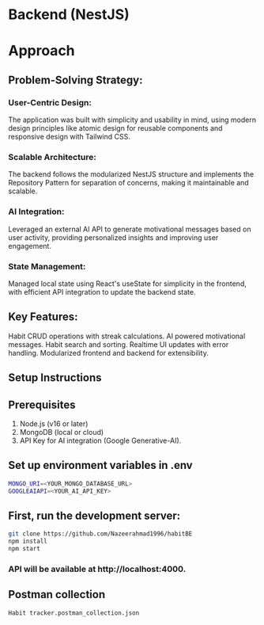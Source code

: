 
# Backend (NestJS)

# Approach

## Problem-Solving Strategy:

### User-Centric Design:
The application was built with simplicity and usability in mind, using modern design principles like atomic design for reusable components and responsive design with Tailwind CSS.

### Scalable Architecture:
The backend follows the modularized NestJS structure and implements the Repository Pattern for separation of concerns, making it maintainable and scalable.

### AI Integration:
Leveraged an external AI API to generate motivational messages based on user activity, providing personalized insights and improving user engagement.

### State Management:
Managed local state using React's useState for simplicity in the frontend, with efficient API integration to update the backend state.

## Key Features:
Habit CRUD operations with streak calculations.
AI powered motivational messages.
Habit search and sorting.
Realtime UI updates with error handling.
Modularized frontend and backend for extensibility.

## Setup Instructions

## Prerequisites

1. Node.js (v16 or later)
2. MongoDB (local or cloud)
3. API Key for AI integration (Google Generative-AI).

## Set up environment variables in .env

```bash
MONGO_URI=<YOUR_MONGO_DATABASE_URL>
GOOGLEAIAPI=<YOUR_AI_API_KEY>
```

## First, run the development server:

```bash
git clone https://github.com/Nazeerahmad1996/habitBE
npm install
npm start
```

### API will be available at http://localhost:4000.

## Postman collection

```bash
Habit tracker.postman_collection.json
```
